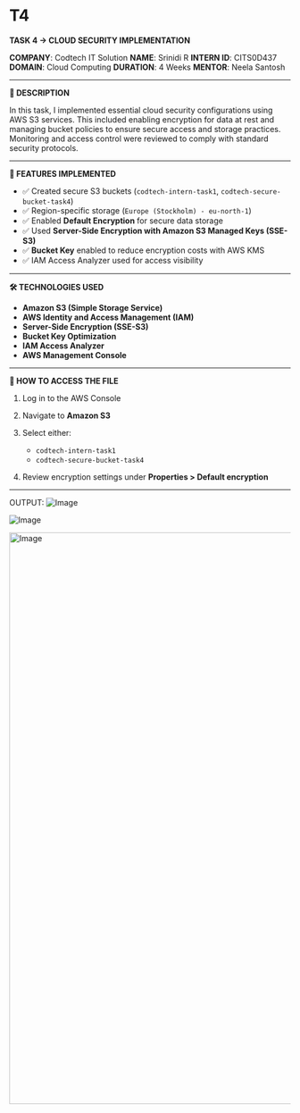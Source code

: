 # T4
**TASK 4 → CLOUD SECURITY IMPLEMENTATION**

**COMPANY**: Codtech IT Solution
**NAME**: Srinidi R
**INTERN ID**: CITS0D437
**DOMAIN**: Cloud Computing
**DURATION**: 4 Weeks
**MENTOR**: Neela Santosh

---

**📄 DESCRIPTION**

In this task, I implemented essential cloud security configurations using AWS S3 services. This included enabling encryption for data at rest and managing bucket policies to ensure secure access and storage practices. Monitoring and access control were reviewed to comply with standard security protocols.

---

**🌟 FEATURES IMPLEMENTED**

* ✅ Created secure S3 buckets (`codtech-intern-task1`, `codtech-secure-bucket-task4`)
* ✅ Region-specific storage (`Europe (Stockholm) - eu-north-1`)
* ✅ Enabled **Default Encryption** for secure data storage
* ✅ Used **Server-Side Encryption with Amazon S3 Managed Keys (SSE-S3)**
* ✅ **Bucket Key** enabled to reduce encryption costs with AWS KMS
* ✅ IAM Access Analyzer used for access visibility

---

**🛠 TECHNOLOGIES USED**

* **Amazon S3 (Simple Storage Service)**
* **AWS Identity and Access Management (IAM)**
* **Server-Side Encryption (SSE-S3)**
* **Bucket Key Optimization**
* **IAM Access Analyzer**
* **AWS Management Console**

---

**🔗 HOW TO ACCESS THE FILE**

1. Log in to the AWS Console
2. Navigate to **Amazon S3**
3. Select either:

   * `codtech-intern-task1`
   * `codtech-secure-bucket-task4`
4. Review encryption settings under **Properties > Default encryption**

---

OUTPUT:
![Image](https://github.com/user-attachments/assets/6817e4b8-df83-44e7-9d3d-320ad1c3e6cf)

![Image](https://github.com/user-attachments/assets/1cb546ba-1a97-417f-bd97-4470d4c709a9)

<img width="1536" height="1024" alt="Image" src="https://github.com/user-attachments/assets/9e0fbafb-e2be-48cf-bd89-fa7db4abd507" />
